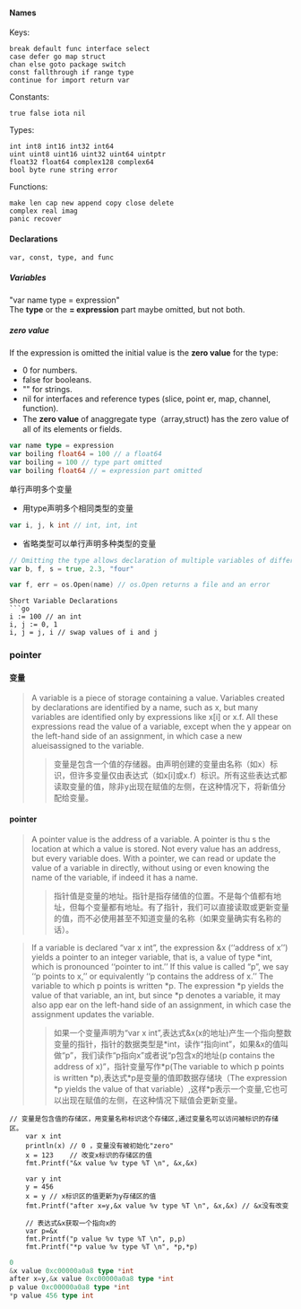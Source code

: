 #### Names
Keys:
```
break default func interface select
case defer go map struct
chan else goto package switch
const fallthrough if range type
continue for import return var
```
Constants: 
```
true false iota nil
```
Types: 
```
int int8 int16 int32 int64
uint uint8 uint16 uint32 uint64 uintptr
float32 float64 complex128 complex64
bool byte rune string error
```
Functions:
```
make len cap new append copy close delete
complex real imag
panic recover
```

#### Declarations
```
var, const, type, and func
```
##### Variables
"var name type = expression"  
The **type** or the **= expression** part maybe omitted, but not both. 
  
##### zero value
If the expression is omitted the initial value is the **zero value** for the type:
- 0 for numbers.
- false for booleans.
- "" for strings.
- nil for interfaces and reference types (slice, point er, map, channel, function). 
- The **zero value** of anaggregate type（array,struct) has the zero value of all of its elements or fields.
```go
var name type = expression 
var boiling float64 = 100 // a float64
var boiling = 100 // type part omitted
var boiling float64 // = expression part omitted
```
单行声明多个变量
- 用type声明多个相同类型的变量
```go
var i, j, k int // int, int, int
```
- 省略类型可以单行声明多种类型的变量
```go
// Omitting the type allows declaration of multiple variables of different types
var b, f, s = true, 2.3, "four" 
```

```go
var f, err = os.Open(name) // os.Open returns a file and an error
```

```
Short Variable Declarations
```go
i := 100 // an int
i, j := 0, 1
i, j = j, i // swap values of i and j
```

### pointer

#### 变量
>A variable is a piece of storage containing a value. Variables created by declarations are identified by a name, such as x, but many variables are identified only by expressions like x[i] or x.f. All these expressions read the value of a variable, except when the y appear on the left-hand side of an assignment, in which case a new  alueisassigned to the variable.
>>变量是包含一个值的存储器。由声明创建的变量由名称（如x）标识，但许多变量仅由表达式（如x[i]或x.f）标识。所有这些表达式都读取变量的值，除非y出现在赋值的左侧，在这种情况下，将新值分配给变量。
#### pointer
>A pointer value is the address of a variable. A pointer is thu s the location at which a value is stored. Not every value has an address, but every variable does. With a pointer, we can read or update the value of a variable in directly, without using or even knowing the name of the variable, if indeed it has a name.
>>指针值是变量的地址。指针是指存储值的位置。不是每个值都有地址，但每个变量都有地址。有了指针，我们可以直接读取或更新变量的值，而不必使用甚至不知道变量的名称（如果变量确实有名称的话）。

>If a variable is declared “var x int”, the expression &x (‘‘address of x’’) yields a pointer to an integer variable, that is, a value of type *int, which is pronounced ‘‘pointer to int.’’ If this value is called “p”, we say ‘‘p points to x,’’ or equivalently ‘‘p contains the address of x.’’ The variable to which p points is written *p. The expression *p yields the value of that variable, an int, but since \*p denotes a variable, it may also app ear on the left-hand side of an assignment, in which case the assignment updates the variable.
>>如果一个变量声明为“var x int”,表达式&x(x的地址)产生一个指向整数变量的指针，指针的数据类型是\*int，读作“指向int”，如果&x的值叫做“p”，我们读作“p指向x”或者说“p包含x的地址(p contains the address of x)”，指针变量写作\*p(The variable to which p points is written \*p),表达式\*p是变量的值即数据存储块（The expression \*p yields the value of that variable）,这样\*p表示一个变量,它也可以出现在赋值的左侧，在这种情况下赋值会更新变量。
```
// 变量是包含值的存储区，用变量名称标识这个存储区,通过变量名可以访问被标识的存储区。
	var x int
	println(x) // 0 ，变量没有被初始化"zero"
	x = 123    // 改变x标识的存储区的值
	fmt.Printf("&x value %v type %T \n", &x,&x)

	var y int
	y = 456
	x = y // x标识区的值更新为y存储区的值
	fmt.Printf("after x=y,&x value %v type %T \n", &x,&x) // &x没有改变

	// 表达式&x获取一个指向x的
	var p=&x
	fmt.Printf("p value %v type %T \n", p,p)
	fmt.Printf("*p value %v type %T \n", *p,*p)
```
```go
0
&x value 0xc00000a0a8 type *int 
after x=y,&x value 0xc00000a0a8 type *int 
p value 0xc00000a0a8 type *int 
*p value 456 type int 
```